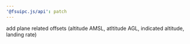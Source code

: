 ```yaml
---
'@fsuipc.js/api': patch
---
```


add plane related offsets (altitude AMSL, atltitude AGL, indicated altitude, landing rate)
